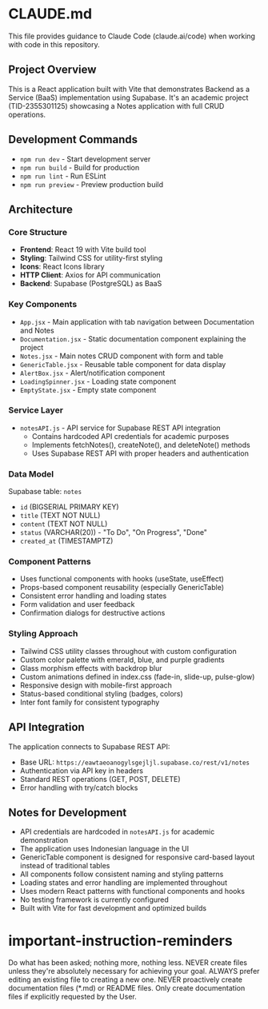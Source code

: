 # CLAUDE.md

This file provides guidance to Claude Code (claude.ai/code) when working with code in this repository.

## Project Overview

This is a React application built with Vite that demonstrates Backend as a Service (BaaS) implementation using Supabase. It's an academic project (TID-2355301125) showcasing a Notes application with full CRUD operations.

## Development Commands

- `npm run dev` - Start development server
- `npm run build` - Build for production
- `npm run lint` - Run ESLint
- `npm run preview` - Preview production build

## Architecture

### Core Structure
- **Frontend**: React 19 with Vite build tool
- **Styling**: Tailwind CSS for utility-first styling
- **Icons**: React Icons library
- **HTTP Client**: Axios for API communication
- **Backend**: Supabase (PostgreSQL) as BaaS

### Key Components
- `App.jsx` - Main application with tab navigation between Documentation and Notes
- `Documentation.jsx` - Static documentation component explaining the project
- `Notes.jsx` - Main notes CRUD component with form and table
- `GenericTable.jsx` - Reusable table component for data display
- `AlertBox.jsx` - Alert/notification component
- `LoadingSpinner.jsx` - Loading state component
- `EmptyState.jsx` - Empty state component

### Service Layer
- `notesAPI.js` - API service for Supabase REST API integration
  - Contains hardcoded API credentials for academic purposes
  - Implements fetchNotes(), createNote(), and deleteNote() methods
  - Uses Supabase REST API with proper headers and authentication

### Data Model
Supabase table: `notes`
- `id` (BIGSERIAL PRIMARY KEY)
- `title` (TEXT NOT NULL)
- `content` (TEXT NOT NULL) 
- `status` (VARCHAR(20)) - "To Do", "On Progress", "Done"
- `created_at` (TIMESTAMPTZ)

### Component Patterns
- Uses functional components with hooks (useState, useEffect)
- Props-based component reusability (especially GenericTable)
- Consistent error handling and loading states
- Form validation and user feedback
- Confirmation dialogs for destructive actions

### Styling Approach
- Tailwind CSS utility classes throughout with custom configuration
- Custom color palette with emerald, blue, and purple gradients
- Glass morphism effects with backdrop blur
- Custom animations defined in index.css (fade-in, slide-up, pulse-glow)
- Responsive design with mobile-first approach
- Status-based conditional styling (badges, colors)
- Inter font family for consistent typography

## API Integration

The application connects to Supabase REST API:
- Base URL: `https://eawtaeoanogylsgejljl.supabase.co/rest/v1/notes`
- Authentication via API key in headers
- Standard REST operations (GET, POST, DELETE)
- Error handling with try/catch blocks

## Notes for Development

- API credentials are hardcoded in `notesAPI.js` for academic demonstration
- The application uses Indonesian language in the UI
- GenericTable component is designed for responsive card-based layout instead of traditional tables
- All components follow consistent naming and styling patterns
- Loading states and error handling are implemented throughout
- Uses modern React patterns with functional components and hooks
- No testing framework is currently configured
- Built with Vite for fast development and optimized builds
# important-instruction-reminders
Do what has been asked; nothing more, nothing less.
NEVER create files unless they're absolutely necessary for achieving your goal.
ALWAYS prefer editing an existing file to creating a new one.
NEVER proactively create documentation files (*.md) or README files. Only create documentation files if explicitly requested by the User.